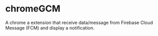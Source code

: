 # chromeGCM
A chrome a extension that receive data/message from Firebase Cloud Message (FCM) and display a notification.
